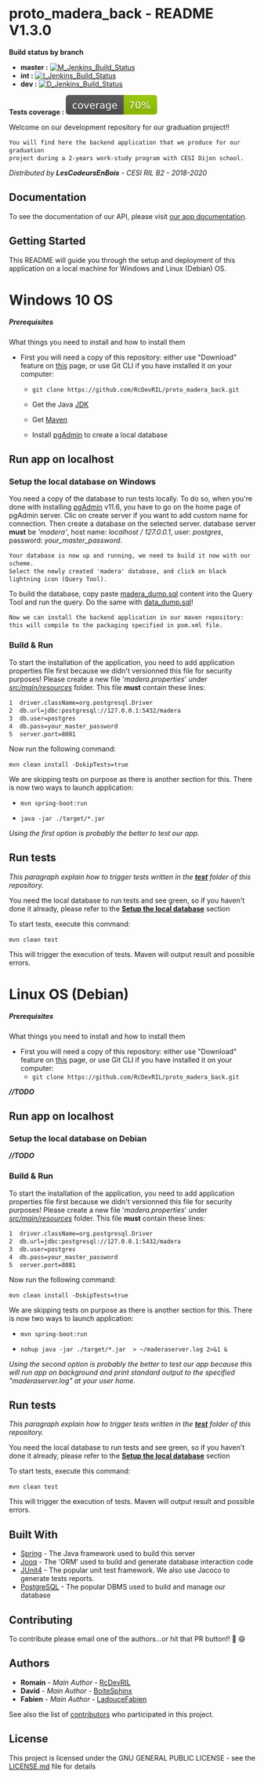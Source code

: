 # proto_madera_back - README V1.3.0
__Build status by branch__
* __master :__ [![M_Jenkins_Build_Status][]][M_latest_build]
* __int :__ [![I_Jenkins_Build_Status][]][I_latest_build]
* __dev :__ [![D_Jenkins_Build_Status][]][D_latest_build]

__Tests coverage :__
  ![Coverage](https://github.com/RcDevRIL/proto_madera_back/blob/master/coverage/coverage.svg)

Welcome on our development repository for our graduation project!! 

    You will find here the backend application that we produce for our graduation 
    project during a 2-years work-study program with CESI Dijon school.
  
*Distributed by __LesCodeursEnBois__ - CESI RIL B2 - 2018-2020*

## Documentation

To see the documentation of our API, please visit [our app documentation][doc_website].

## Getting Started

This README will guide you through the setup and deployment of this application on a local machine for Windows and Linux (Debian) OS.

# Windows 10 OS
##### Prerequisites

What things you need to install and how to install them

* First you will need a copy of this repository: either use "Download" feature on [this][Github root] page, or use Git CLI if you have installed it on your computer:
    * `git clone https://github.com/RcDevRIL/proto_madera_back.git`
    
    * Get the Java [JDK]
    
    * Get [Maven]

    * Install [pgAdmin] to create a local database

## Run app on localhost

### Setup the local database on Windows

You need a copy of the database to run tests locally. To do so, when you're done with installing [pgAdmin] v11.6, you have to go on the home page of pgAdmin server. Clic on create server if you want to add custom name for connection. Then create a database on the selected server. database server **must** be _'madera'_, host name: _localhost / 127.0.0.1_, user: _postgres_, password: *your_master_password*.

	Your database is now up and running, we need to build it now with our scheme.
	Select the newly created 'madera' database, and click on black lightning icon (Query Tool).

To build the database, copy paste [madera_dump.sql] content into the Query Tool and run the query. Do the same with [data_dump.sql]!
	
	Now we can install the backend application in our maven repository: this will compile to the packaging specified in pom.xml file.

### Build & Run

To start the installation of the application, you need to add application properties file first because we didn't versionned this file for security purposes!
Please create a new file '_madera.properties_' under _[src/main/resources]_ folder. This file __must__ contain these lines:
```
1  driver.className=org.postgresql.Driver
2  db.url=jdbc:postgresql://127.0.0.1:5432/madera
3  db.user=postgres
4  db.pass=your_master_password
5  server.port=8081
```
Now run the following command:

  `mvn clean install -DskipTests=true`

We are skipping tests on purpose as there is another section for this.
There is now two ways to launch application:

* `mvn spring-boot:run`

* `java -jar ./target/*.jar`

_Using the first option is probably the better to test our app._
## Run tests

_This paragraph explain how to trigger tests written in the **[test]** folder of this repository._

You need the local database to run tests and see green, so if you haven't done it already, please refer to the **[Setup the local database][Windows_db_setup]** section

To start tests, execute this command:

  `mvn clean test`

This will trigger the execution of tests. Maven will output result and possible errors.

# Linux OS (Debian)
##### Prerequisites

What things you need to install and how to install them

* First you will need a copy of this repository: either use "Download" feature on [this][Github root] page, or use Git CLI if you have installed it on your computer:
    * `git clone https://github.com/RcDevRIL/proto_madera_back.git`

__*//TODO*__
## Run app on localhost
### Setup the local database on Debian
__*//TODO*__
### Build & Run
To start the installation of the application, you need to add application properties file first because we didn't versionned this file for security purposes!
Please create a new file '_madera.properties_' under _[src/main/resources]_ folder. This file __must__ contain these lines:
```
1  driver.className=org.postgresql.Driver
2  db.url=jdbc:postgresql://127.0.0.1:5432/madera
3  db.user=postgres
4  db.pass=your_master_password
5  server.port=8081
```
Now run the following command:

  `mvn clean install -DskipTests=true`

We are skipping tests on purpose as there is another section for this.
There is now two ways to launch application:

* `mvn spring-boot:run`

* `nohup java -jar ./target/*.jar  > ~/maderaserver.log 2>&1 &`

_Using the second option is probably the better to test our app because this will run app on background and print standard output to the specified "maderaserver.log" at your user home._
## Run tests

_This paragraph explain how to trigger tests written in the **[test]** folder of this repository._

You need the local database to run tests and see green, so if you haven't done it already, please refer to the **[Setup the local database][Debian_db_setup]** section

To start tests, execute this command:

  `mvn clean test`

This will trigger the execution of tests. Maven will output result and possible errors.

## Built With

* [Spring] - The Java framework used to build this server
* [Jooq] - The 'ORM' used to build and generate database interaction code
* [JUnit4] - The popular unit test framework. We also use Jacoco to generate tests reports.
* [PostgreSQL] - The popular DBMS used to build and manage our database


## Contributing

To contribute please email one of the authors...or hit that PR button!! :rocket: :smile:

## Authors

* **Romain** - *Main Author* - [RcDevRIL]
* **David** - *Main Author* - [BoiteSphinx]
* **Fabien** - *Main Author* - [LadouceFabien]

See also the list of [contributors] who participated in this project.

## License

This project is licensed under the GNU GENERAL PUBLIC LICENSE - see the [LICENSE.md] file for details

[Windows_db_setup]: https://github.com/RcDevRIL/proto_madera_back#setup-the-local-database-on-windows
[Debian_db_setup]: https://github.com/RcDevRIL/proto_madera_back#setup-the-local-database-on-debian
[Spring]: https://spring.io/
[Jooq]: https://www.jooq.org/
[JUnit4]: https://junit.org/junit4/
[PostgreSQL]: https://www.postgresql.org/
[Github root]: https://github.com/RcDevRIL/proto_madera_back/
[test]: https://github.com/RcDevRIL/proto_madera_back/tree/master/src/test/java/com/madera/api
[RcDevRIL]: https://github.com/RcDevRIL
[BoiteSphinx]: https://github.com/BoiteSphinx
[LadouceFabien]: https://github.com/LadouceFabien
[contributors]: https://github.com/RcDevRIL/proto_madera_back/contributors
[LICENSE.md]: https://github.com/RcDevRIL/proto_madera_back/blob/master/LICENSE
[JDK]: https://www.oracle.com/technetwork/java/javase/downloads/jdk11-downloads-5066655.html
[Maven]: https://maven.apache.org/download.cgi
[pgAdmin]: https://www.enterprisedb.com/downloads/postgres-postgresql-downloads
[madera_dump.sql]: https://github.com/RcDevRIL/proto_madera_back/blob/master/madera-scripts/dumps/madera_dump.sql
[data_dump.sql]: https://github.com/RcDevRIL/proto_madera_back/blob/master/madera-scripts/dumps/data_dump.sql
[src/main/resources]: https://github.com/RcDevRIL/proto_madera_back/src/main/resources
[doc_website]: http://vps756227.ovh.net/
[M_Jenkins_Build_Status]: http://vps756227.ovh.net:8082/buildStatus/icon?job=PROTO_MADERA_BACK
[M_latest_build]: http://vps756227.ovh.net:8082/job/PROTO_MADERA_BACK/
[I_Jenkins_Build_Status]: http://vps756227.ovh.net:8082/buildStatus/icon?job=PROTO_MADERA_BACK_INT
[I_latest_build]: http://vps756227.ovh.net:8082/job/PROTO_MADERA_BACK_INT/
[D_Jenkins_Build_Status]: http://vps756227.ovh.net:8082/buildStatus/icon?job=PROTO_MADERA_BACK_DEV
[D_latest_build]: http://vps756227.ovh.net:8082/job/PROTO_MADERA_BACK_DEV/
